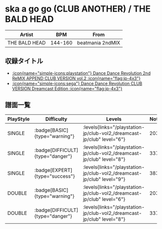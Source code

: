# ska a go go (CLUB ANOTHER) / THE BALD HEAD

|Artist|BPM|From|
|------|---|----|
|THE BALD HEAD|144-160|beatmania 2ndMIX|

## 収録タイトル

- [:icon{name="simple-icons:playstation"} Dance Dance Revolution 2nd ReMIX APPEND CLUB VERSION vol.2 :icon{name="flag:jp-4x3"}](/playstation-jp/club-vol2)
- [:icon{name="simple-icons:sega"} Dance Dance Revolution CLUB VERSION Dreamcast Edition :icon{name="flag:jp-4x3"}](/dreamcast-jp/club)

## 譜面一覧

|PlayStyle|Difficulty|Levels|Notes|Movie|
|---------|----------|------|-----|-----|
|SINGLE| :badge[BASIC]{type="warning"}| :levels{links="/playstation-jp/club-vol2,/dreamcast-jp/club" level="6"}|203/0||
|SINGLE| :badge[DIFFICULT]{type="danger"}| :levels{links="/playstation-jp/club-vol2,/dreamcast-jp/club" level="8"}|337/0||
|SINGLE| :badge[EXPERT]{type="success"}| :levels{links="/playstation-jp/club-vol2,/dreamcast-jp/club" level="9"}|383/0||
|DOUBLE| :badge[BASIC]{type="warning"}| :levels{links="/playstation-jp/club-vol2,/dreamcast-jp/club" level="6"}|203/0||
|DOUBLE| :badge[DIFFICULT]{type="danger"}| :levels{links="/playstation-jp/club-vol2,/dreamcast-jp/club" level="8"}|337/0||
